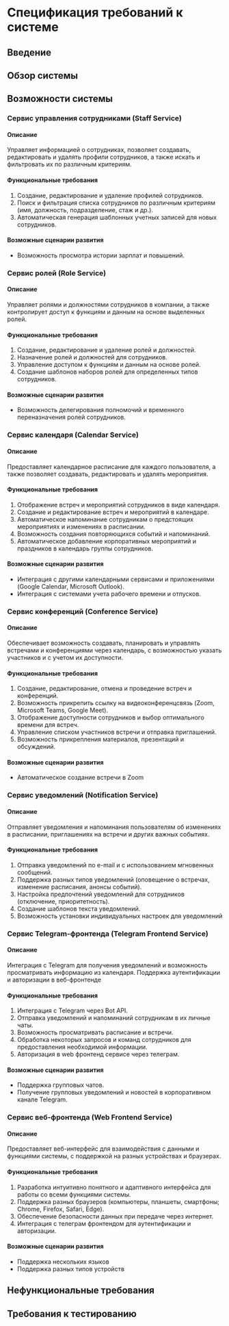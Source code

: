# Спецификация требований к системе

## Введение

## Обзор системы

## Возможности системы

### Сервис управления сотрудниками (Staff Service)

#### Описание

Управляет информацией о сотрудниках, позволяет создавать, редактировать и удалять профили сотрудников, а также искать и фильтровать их по различным критериям.

#### Функциональные требования

1. Создание, редактирование и удаление профилей сотрудников.
2. Поиск и фильтрация списка сотрудников по различным критериям (имя, должность, подразделение, стаж и др.).
3. Автоматическая генерация шаблонных учетных записей для новых сотрудников.

#### Возможные сценарии развития

* Возможность просмотра истории зарплат и повышений.

### Сервис ролей (Role Service)

#### Описание

Управляет ролями и должностями сотрудников в компании, а также контролирует доступ к функциям и данным на основе выделенных ролей.

#### Функциональные требования

1. Создание, редактирование и удаление ролей и должностей.
2. Назначение ролей и должностей для сотрудников.
3. Управление доступом к функциям и данным на основе ролей.
4. Создание шаблонов наборов ролей для определенных типов сотрудников.

#### Возможные сценарии развития

* Возможность делегирования полномочий и временного переназначения ролей сотрудников.

### Сервис календаря (Calendar Service)

#### Описание

Предоставляет календарное расписание для каждого пользователя, а также позволяет создавать, редактировать и удалять мероприятия.

#### Функциональные требования

1. Отображение встреч и мероприятий сотрудников в виде календаря.
2. Создание и редактирование встреч и мероприятий в календаре.
3. Автоматическое напоминание сотрудникам о предстоящих мероприятиях и изменениях в расписании.
4. Возможность создания повторяющихся событий и напоминаний.
5. Автоматическое добавление корпоративных мероприятий и праздников в календарь группы сотрудников.

#### Возможные сценарии развития

* Интеграция с другими календарными сервисами и приложениями (Google Calendar, Microsoft Outlook).
* Интеграция с системами учета рабочего времени и отпусков.

### Сервис конференций (Conference Service)

#### Описание

Обеспечивает возможность создавать, планировать и управлять встречами и конференциями через календарь, с возможностью указать участников и с учетом их доступности.

#### Функциональные требования

1. Создание, редактирование, отмена и проведение встреч и конференций.
2. Возможность прикрепить ссылку на видеоконференцсвязь (Zoom, Microsoft Teams, Google Meet).
3. Отображение доступности сотрудников и выбор оптимального времени для встреч.
4. Управление списком участников встречи и отправка приглашений.
5. Возможность прикрепления материалов, презентаций и обсуждений.

#### Возможные сценарии развития

* Автоматическое создание встречи в Zoom

### Сервис уведомлений (Notification Service)

#### Описание

Отправляет уведомления и напоминания пользователям об изменениях в расписании, приглашениях на встречи и других важных событиях.

#### Функциональные требования

1. Отправка уведомлений по e-mail и с использованием мгновенных сообщений.
2. Поддержка разных типов уведомлений (оповещение о встречах, изменение расписания, анонсы событий).
3. Настройка предпочтений уведомлений для сотрудников (отключение, приоритетность).
4. Создание шаблонов текста уведомлений.
5. Возможность установки индивидуальных настроек для уведомлений

### Сервис Telegram-фронтенда (Telegram Frontend Service)

#### Описание

Интеграция с Telegram для получения уведомлений и возможность просматривать информацию из календаря. Поддержка аутентификации и авторизации в веб-фронтенде

#### Функциональные требования

1. Интеграция с Telegram через Bot API.
2. Отправка уведомлений и напоминаний сотрудникам в их личные чаты.
3. Возможность просматривать расписание и встречи.
4. Обработка некоторых запросов и команд сотрудников для предоставления необходимой информации.
5. Авторизация в web фронтенд сервисе через телеграм.

#### Возможные сценарии развития

* Поддержка групповых чатов.
* Получение групповых уведомлений и новостей в корпоративном канале Telegram.

### Сервис веб-фронтенда (Web Frontend Service)

#### Описание

Предоставляет веб-интерфейс для взаимодействия с данными и функциями системы, с поддержкой на разных устройствах и браузерах.

#### Функциональные требования

1. Разработка интуитивно понятного и адаптивного интерфейса для работы со всеми функциями системы.
2. Поддержка разных браузеров (компьютеры, планшеты, смартфоны; Chrome, Firefox, Safari, Edge).
3. Обеспечение безопасности данных при передаче через интернет.
4. Интеграция с телеграм фронтендом для аутентификации и авторизации.

#### Возможные сценарии развития

* Поддержка нескольких языков
* Поддержка разных типов устройств

## Нефункциональные требования

## Требования к тестированию